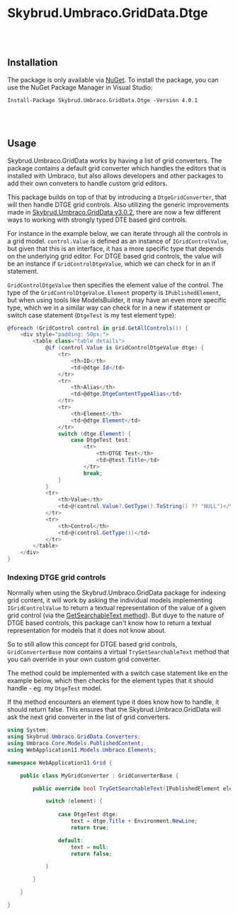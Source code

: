 # Skybrud.Umbraco.GridData.Dtge



<br /><br />

## Installation

The package is only available via <a href="https://www.nuget.org/packages/Skybrud.Umbraco.GridData.Dtge" target="_blank">NuGet</a>. To install the package, you can use the NuGet Package Manager in Visual Studio:

```
Install-Package Skybrud.Umbraco.GridData.Dtge -Version 4.0.1
```


<br /><br />

## Usage

Skybrud.Umbraco.GridData works by having a list of grid converters. The package contains a default grid converter which handles the editors that is installed with Umbraco, but also allows developers and other packages to add their own conveters to handle custom grid editors.

This package builds on top of that by introducing a `DtgeGridConverter`, that will then handle DTGE grid controls. Also utilizing the generic improvements made in [Skybrud.Umbraco.GridData v3.0.2](https://github.com/skybrud/Skybrud.Umbraco.GridData/releases/tag/v3.0.2), there are now a few different ways to working with strongly typed DTE based gird controls.

For instance in the example below, we can iterate through all the controls in a grid model. `control.Value` is defined as an instance of `IGridControlValue`, but given that this is an interface, it has a more specific type that depends on the underlying grid editor. For DTGE based grid controls, the value will be an instance if `GridControlDtgeValue`, which we can check for in an if statement.

`GridControlDtgeValue` then specifies the element value of the control. The type of the `GridControlDtgeValue.Element` property is `IPublishedElement`, but when using tools like ModelsBuilder, it may have an even more specific type, which we in a similar way can check for in a new if statement or switch case statement (`DtgeTest` is my test element type):

```csharp
@foreach (GridControl control in grid.GetAllControls()) {
    <div style="padding: 50px;">
        <table class="table details">
            @if (control.Value is GridControlDtgeValue dtge) {
                <tr>
                    <th>ID</th>
                    <td>@dtge.Id</td>
                </tr>
                <tr>
                    <th>Alias</th>
                    <td>@dtge.DtgeContentTypeAlias</td>
                </tr>
                <tr>
                    <th>Element</th>
                    <td>@dtge.Element</td>
                </tr>
                switch (dtge.Element) {
                    case DtgeTest test:
                        <tr>
                            <th>DTGE Test</th>
                            <td>@test.Title</td>
                        </tr>
                        break;
                }
            }  
            <tr>
                <th>Value</th>
                <td>@(control.Value?.GetType().ToString() ?? "NULL")</td>
            </tr>
            <tr>
                <th>Control</th>
                <td>@(control.GetType())</td>
            </tr>
        </table>
    </div>
}
```

### Indexing DTGE grid controls

Normally when using the Skybrud.Umbraco.GridData package for indexing grid content, it will work by asking the individual models implementing `IGridControlValue` to return a textual representation of the value of a given grid control (via the [GetSearchableText method](https://github.com/skybrud/Skybrud.Umbraco.GridData/blob/v3/latest/src/Skybrud.Umbraco.GridData/Interfaces/IGridControlValue.cs#L26)). But duye to the nature of DTGE based controls, this package can't know how to return a textual representation for models that it does not know about.

So to still allow this concept for DTGE based grid controls, `GridConverterBase` now contains a virtual `TryGetSearchableText` method that you can override in your own custom grid converter.

The method could be implemented with a switch case statement like en the example below, which then checks for the element types that it should handle - eg. my `DtgeTest` model. 

If the method encounters an element type it does know how to handle, it should return false. This ensures that the Skybrud.Umbraco.GridData will ask the next grid converter in the list of grid converters.

```csharp
using System;
using Skybrud.Umbraco.GridData.Converters;
using Umbraco.Core.Models.PublishedContent;
using WebApplication11.Models.Umbraco.Elements;

namespace WebApplication11.Grid {

    public class MyGridConverter : GridConverterBase {

        public override bool TryGetSearchableText(IPublishedElement element, out string text) {

            switch (element) {
                
                case DtgeTest dtge:
                    text = dtge.Title + Environment.NewLine;
                    return true;

                default:
                    text = null;
                    return false;

            }

        }

    }

}
```
